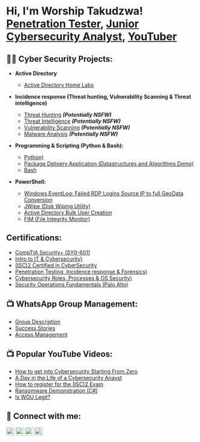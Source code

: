 <h1>Hi, I'm Worship Takudzwa! <br/><a href="https://github.com/joshmadakor1">Penetration Tester</a>, <a href="https://www.linkedin.com/in/worship-matangadzi/"> Junior Cybersecurity Analyst</a>, <a href="https://www.youtube.com/getintocybersec">YouTuber</a></h1>

<h2>👨‍💻 Cyber Security Projects:</h2>

- <b>Active Directory </b>
  - [Active Directory Home Labs](https://github.com/joshmadakor1/Algorithms-Practice)
- <b>Incidence response (Threat hunting, Vulnerability Scanning & Threat intelligence)</b>
  - [Threat Hunting](https://github.com/joshmadakor1/4chan-Image-Analysis-Middleware-C964) <b><i>(Potentially NSFW)</b></i>
  - [Threat Intelligence](https://github.com/joshmadakor1/4chan-Image-Analysis-Middleware-C964) <b><i>(Potentially NSFW)</b></i>
  - [Vulnerability Scanning](https://github.com/joshmadakor1/4chan-Image-Analysis-Middleware-C964) <b><i>(Potentially NSFW)</b></i>
  - [Malware Analysis](https://github.com/joshmadakor1/4chan-Image-Analysis-Middleware-C964) <b><i>(Potentially NSFW)</b></i>

- <b>Programming & Scripting (Python & Bash):</b>
  - [Python)](https://github.com/joshmadakor1/EncrypterPOC)
  - [Package Delivery Application (Datastructures and Algorithms Demo)](https://github.com/joshmadakor1/Package-Delivery-Pathfinding-Algorithm)
  - [Bash](https://github.com/joshmadakor1/DecrypterPOC)

- <b>PowerShell:</b>
  - [Windows EventLog: Failed RDP Logins Source IP to full GeoData Conversion](https://github.com/joshmadakor1/Sentinel-Lab)
  - [JWipe (Disk Wiping Utility)](https://github.com/joshmadakor1/Jwipe.PowerShell)
  - [Active Directory Bulk User Creation](https://github.com/joshmadakor1/AD_PS)
  - [FIM (File Integrity Monitor)](https://github.com/joshmadakor1/PowerShell-Integrity-FIM)

<h2>Certifications:</h2>

- [CompTIA Security+ (SY0-601)](https://www.youtube.com/watch?v=a83ASGn_V_s)
- [Intro to IT & Cybersecurity)](https://www.youtube.com/watch?v=E2MwRWxDBkA)
- [(ISC)2 Certified in CyberSecurity](https://www.youtube.com/watch?v=uHy3oM7NnoU)
- [Penetration Testing, Incidence response & Forensics)](https://www.youtube.com/watch?v=N-L9hklSlNk)
- [Cybersecurity Roles, Processes & OS Security)](https://www.youtube.com/watch?v=OfvdQeh79s0)
- [Security Operations Fundamentals (Palo Alto)](https://www.youtube.com/watch?v=E2MwRWxDBkA)

<h2>📺 WhatsApp Group Management:</h2>

- [Group Description](https://www.youtube.com/watch?v=a83ASGn_V_s)
- [Success Stories](https://www.youtube.com/watch?v=uHy3oM7NnoU)
- [Access Management](https://www.youtube.com/watch?v=N-L9hklSlNk)


<h2>📺 Popular YouTube Videos:</h2>

- [How to get into Cybersecurity Starting From Zero](https://www.youtube.com/watch?v=a83ASGn_V_s)
- [A Day in the Life of a Cybersecurity Anayst](https://www.youtube.com/watch?v=uHy3oM7NnoU)
- [How to register for the (ISC)2 Exam](https://www.youtube.com/watch?v=N-L9hklSlNk)
- [Ransomware Demonstration (C#)](https://www.youtube.com/watch?v=OfvdQeh79s0)
- [Is WGU Legit?](https://www.youtube.com/watch?v=E2MwRWxDBkA)

<h2> 🤳 Connect with me:</h2>

[<img align="left" alt="iconboykarma | YouTube" width="22px" src="https://cdn.jsdelivr.net/npm/simple-icons@v3/icons/youtube.svg" />][youtube]
[<img align="left" alt="iconboykarma | Twitter" width="22px" src="https://cdn.jsdelivr.net/npm/simple-icons@v3/icons/twitter.svg" />][twitter]
[<img align="left" alt="iconboykarma | LinkedIn" width="22px" src="https://cdn.jsdelivr.net/npm/simple-icons@v3/icons/linkedin.svg" />][linkedin]
[<img align="left" alt="iconboykarma| Instagram" width="22px" src="https://cdn.jsdelivr.net/npm/simple-icons@v3/icons/instagram.svg" />][instagram]

[twitter]: https://twitter.com/iconboykarma
[youtube]: https://www.youtube.com/getintocybersec
[instagram]: https://www.instagram.com/iconboykarma/
[linkedin]: https://linkedin.com/in/worship-matangadzi

<!--
**iconboykarma/iconboykarma** is a ✨ _special_ ✨ repository because its `README.md` (this file) appears on your GitHub profile.

Here are some ideas to get you started:

- 🔭 I’m currently working on ...
- 🌱 I’m currently learning ...
- 👯 I’m looking to collaborate on ...
- 🤔 I’m looking for help with ...
- 💬 Ask me about ...
- 📫 How to reach me: ...
- 😄 Pronouns: ...
- ⚡ Fun fact: ...
-->
